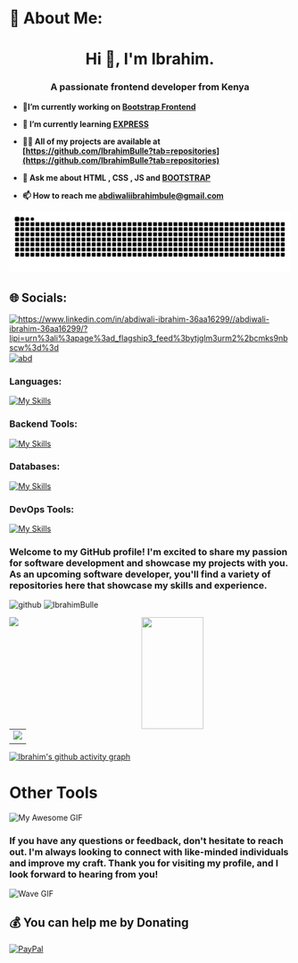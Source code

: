 # 💫 About Me:<br>
<h1 align="center">Hi 👋, I'm Ibrahim.</h1>
<h3 align="center">A passionate frontend developer from Kenya</h3>

- <b> 🔭I’m currently working on [Bootstrap Frontend](https://github.com/IbrahimBulle/bootstrap-web)</b>

- <b> 🌱 I’m currently learning   <a href="#">**EXPRESS**</a></b>

- <b> 👨‍💻 All of my projects are available at [https://github.com/IbrahimBulle?tab=repositories](https://github.com/IbrahimBulle?tab=repositories)</b>

- <b> 💬 Ask me about <a href="#" style="text-decoration:none;">**HTML , CSS , JS</a>  and <a href="#"> BOOTSTRAP**</a></b>

- <b> 📫 How to reach me **abdiwaliibrahimbule@gmail.com**</b>

![Snake animation](https://raw.githubusercontent.com/IbrahimBulle/IbrahimBulle/output/github-contribution-grid-snake-dark.svg)

## 🌐 Socials:
<a href="https://linkedin.com/in/https://www.linkedin.com/in/abdiwali-ibrahim-36aa16299//abdiwali-ibrahim-36aa16299/?lipi=urn%3ali%3apage%3ad_flagship3_feed%3bytjglm3urm2%2bcmks9nbscw%3d%3d" target="blank"><img align="center" src="https://raw.githubusercontent.com/rahuldkjain/github-profile-readme-generator/master/src/images/icons/Social/linked-in-alt.svg" alt="https://www.linkedin.com/in/abdiwali-ibrahim-36aa16299//abdiwali-ibrahim-36aa16299/?lipi=urn%3ali%3apage%3ad_flagship3_feed%3bytjglm3urm2%2bcmks9nbscw%3d%3d" height="30" width="40" /></a>
<a href="https://twitter.com/abd" target="blank"><img align="center" src="https://raw.githubusercontent.com/rahuldkjain/github-profile-readme-generator/master/src/images/icons/Social/twitter.svg" alt="abd" height="30" width="40" /></a>
<h3>Languages:</h3>

[![My Skills](https://skillicons.dev/icons?i=python,javascript,typescript,nodejs,go,java,c&theme=dark)](https://skillicons.dev)

<h3>Backend Tools:</h3>

[![My Skills](https://skillicons.dev/icons?i=flask,fastapi,expressjs,nodejs,rabbitmq,elasticsearch&perline=15)](https://skillicons.dev)

<h3>Databases:</h3>

[![My Skills](https://skillicons.dev/icons?i=postgres,sqlite,mongodb,redis,mysql)](https://skillicons.dev)

<h3>DevOps Tools:</h3>

[![My Skills](https://skillicons.dev/icons?i=git,docker,kubernetes,prometheus,grafana,aws,azure,jenkins,githubactions,npm,vim,linux,ansible,nginx&perline=15)](https://skillicons.dev)


### Welcome to my GitHub profile! I'm excited to share my passion for software development and showcase my projects with you. As an upcoming software developer, you'll find a variety of repositories here that showcase my skills and experience.<br>

![github](https://img.shields.io/github/followers/IbrahimBulle?style=plastic) <img src="https://komarev.com/ghpvc/?username=IbrahimBulle&label=Profile%20views&color=0e75b6&style=flat" alt="IbrahimBulle" />


<a href="https://github.com/IbrahimBulle/github-readme-stats">
  <img align="left" width="47%" src="https://github-readme-stats.vercel.app/api?username=IbrahimBulle&show_icons=true&theme=chartreuse-dark" />
</a>
<a href="https://github.com/IbrahimBulle/convoychat">
  <img align="left" width="47%" height="200" src="https://github-readme-stats.vercel.app/api/top-langs?username=IbrahimBulle&layout=compact&langs_count=8&card_width=320&theme=chartreuse-dark" />
</a><br><br>

<table border="0" cellspacing="0" cellpadding="0">
  <tr>
    <td align="left"><img width="450px" src="https://github-readme-streak-stats.herokuapp.com/?user=IbrahimBulle&theme=chartreuse-dark" /></td>
    
  </tr>
</table>

[![Ibrahim's github activity graph](https://github-readme-activity-graph.vercel.app/graph?username=IbrahimBulle&theme=github-compact&bg_color=000000&color=6BC71D&line=24292e&point=24292e&area=true&hide_border=true)](https://github.com/ashutosh00710/github-readme-activity-graph)

# Other Tools

![My Awesome GIF](https://user-images.githubusercontent.com/74038190/240304586-d48893bd-0757-481c-8d7e-ba3e163feae7.png)

### If you have any questions or feedback, don't hesitate to reach out. I'm always looking to connect with like-minded individuals and improve my craft. Thank you for visiting my profile, and I look forward to hearing from you!

</left>

![Wave GIF](https://user-images.githubusercontent.com/74038190/214644145-264f4759-7633-441e-9d67-d8dda9d50d26.gif)

  ## 💰 You can help me by Donating
  [![PayPal](https://img.shields.io/badge/PayPal-00457C?style=for-the-badge&logo=paypal&logoColor=white)](https://paypal.me/abdiwaliibrahimbulle@gmail.com) 

  
<!-- Proudly created with GPRM ( https://gprm.itsvg.in ) -->

